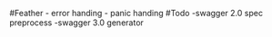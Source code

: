 #Feather
    - error handing
    - panic handing
#Todo
    -swagger 2.0 spec preprocess
    -swagger 3.0 generator